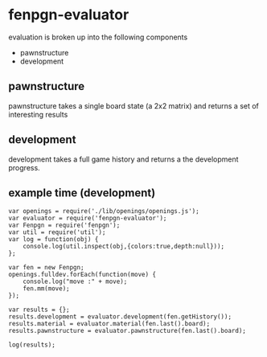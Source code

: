fenpgn-evaluator
================

evaluation is broken up into the following components

* pawnstructure
* development 

pawnstructure
-------------

pawnstructure takes a single board state (a 2x2 matrix) and returns a set
of interesting results

development
-----------

development takes a full game history and returns a the development
progress.


example time (development)
--------------------------

    var openings = require('./lib/openings/openings.js');
    var evaluator = require('fenpgn-evaluator');
    var Fenpgn = require('fenpgn');
    var util = require('util');
    var log = function(obj) {
        console.log(util.inspect(obj,{colors:true,depth:null}));
    };

    var fen = new Fenpgn;
    openings.fulldev.forEach(function(move) {
        console.log("move :" + move);
        fen.mm(move);
    });

    var results = {};
    results.development = evaluator.development(fen.getHistory());
    results.material = evaluator.material(fen.last().board);
    results.pawnstructure = evaluator.pawnstructure(fen.last().board);

    log(results);
